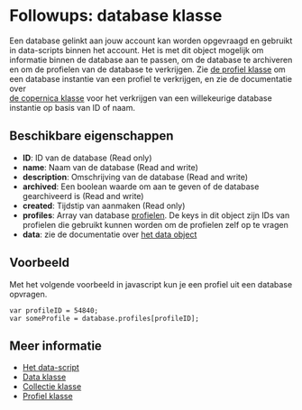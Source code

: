 # Followups: database klasse

Een database gelinkt aan jouw account kan worden opgevraagd en gebruikt in data-scripts binnen het account.
Het is met dit object mogelijk om informatie binnen de database aan te passen, om de database te 
archiveren en om de profielen van de database te verkrijgen. 
Zie [de profiel klasse](./followups-scripting-profile) om een database instantie van een profiel te verkrijgen, en zie de documentatie over \
[de copernica klasse](./followups-scripting-copernica) voor het verkrijgen van een willekeurige database instantie op 
basis van ID of naam.

## Beschikbare eigenschappen

* **ID**: ID van de database (Read only)
* **name**: Naam van de database (Read and write)
* **description**: Omschrijving van de database (Read and write)
* **archived**: Een boolean waarde om aan te geven of de database gearchiveerd is (Read and write)
* **created**: Tijdstip van aanmaken (Read only)
* **profiles**: Array van database [profielen](./followups-scripting-profile). De keys in dit object zijn IDs van profielen 
die gebruikt kunnen worden om de profielen zelf op te vragen
* **data**: zie de documentatie over [het data object](./followups-scripting-data)

## Voorbeeld

Met het volgende voorbeeld in javascript kun je een profiel uit een database 
opvragen.

    var profileID = 54840;
    var someProfile = database.profiles[profileID];

## Meer informatie

* [Het data-script](./followups-scripting)
* [Data klasse](./followups-scripting-data)
* [Collectie klasse](./followups-scripting-collection)
* [Profiel klasse](./followups-scripting-data)
